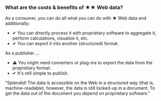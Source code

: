 ### What are the costs &amp; benefits of <span class="stars-inline">&#x2605;&#x2605;</span> Web data?

As a consumer, you can do all what you can do with <span class="stars-inline">&#x2605;</span> Web data and additionally:

- &#10004; You can directly process it with proprietary software to aggregate it, perform calculations, visualise it, etc.
- &#10004; You can export it into another (structured) format.

As a publisher &hellip;

- &#9888; You might need converters or plug-ins to export the data from the proprietary format.
- &#10004; It's still simple to publish.

"Splendid! The data is accessible on the Web in a structured way (that is, machine-readable), however, the data is still locked-up in a document. To get the data out of the document you depend on proprietary software."
